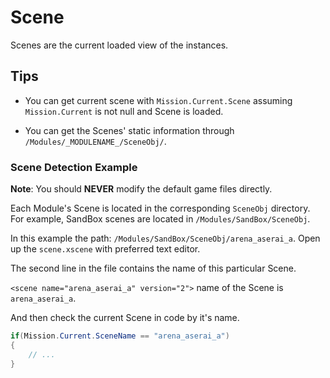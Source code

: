 # Scene

Scenes are the current loaded view of the instances.

## Tips

* You can get current scene with `Mission.Current.Scene` assuming `Mission.Current` is not null and Scene is loaded.

* You can get the Scenes' static information through `/Modules/_MODULENAME_/SceneObj/`.

### Scene Detection Example

**Note**: You should **NEVER** modify the default game files directly.

Each Module's Scene is located in the corresponding `SceneObj` directory. For example, SandBox scenes are located in `/Modules/SandBox/SceneObj`.

In this example the path: `/Modules/SandBox/SceneObj/arena_aserai_a`. Open up the `scene.xscene` with preferred text editor.

The second line in the file contains the name of this particular Scene.

`<scene name="arena_aserai_a" version="2">` name of the Scene is `arena_aserai_a`.

And then check the current Scene in code by it's name.

```csharp
if(Mission.Current.SceneName == "arena_aserai_a")
{
    // ...
}
```

